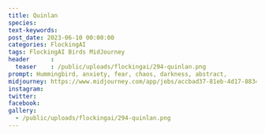 ```yaml
---
title: Quinlan
species: 
text-keywords: 
post_date: 2023-06-10 00:00:00
categories: FlockingAI
tags: FlockingAI Birds MidJourney 
header      :
  teaser    : /public/uploads/flockingai/294-quinlan.png
prompt: Hummingbird, anxiety, fear, chaos, darkness, abstract,
midjourney: https://www.midjourney.com/app/jobs/accbad37-81eb-4d17-8834-eb11abc1da4a
instagram: 
twitter: 
facebook: 
gallery: 
  - /public/uploads/flockingai/294-quinlan.png
---
```


